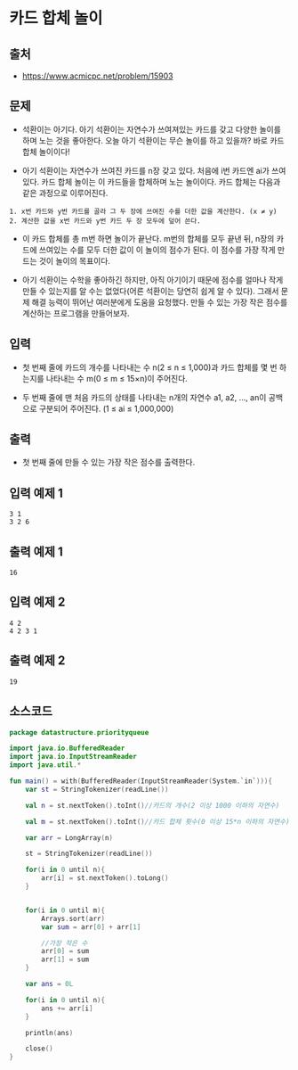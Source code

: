 # 카드 합체 놀이

## 출처

* https://www.acmicpc.net/problem/15903

## 문제

* 석환이는 아기다. 아기 석환이는 자연수가 쓰여져있는 카드를 갖고 다양한 놀이를 하며 노는 것을 좋아한다. 오늘 아기 석환이는 무슨 놀이를 하고 있을까? 바로 카드 합체 놀이이다!

* 아기 석환이는 자연수가 쓰여진 카드를 n장 갖고 있다. 처음에 i번 카드엔 ai가 쓰여있다. 카드 합체 놀이는 이 카드들을 합체하며 노는 놀이이다. 카드 합체는 다음과 같은 과정으로 이루어진다.

```
1. x번 카드와 y번 카드를 골라 그 두 장에 쓰여진 수를 더한 값을 계산한다. (x ≠ y)
2. 계산한 값을 x번 카드와 y번 카드 두 장 모두에 덮어 쓴다.
```

* 이 카드 합체를 총 m번 하면 놀이가 끝난다. m번의 합체를 모두 끝낸 뒤, n장의 카드에 쓰여있는 수를 모두 더한 값이 이 놀이의 점수가 된다. 이 점수를 가장 작게 만드는 것이 놀이의 목표이다.

* 아기 석환이는 수학을 좋아하긴 하지만, 아직 아기이기 때문에 점수를 얼마나 작게 만들 수 있는지를 알 수는 없었다(어른 석환이는 당연히 쉽게 알 수 있다). 그래서 문제 해결 능력이 뛰어난 여러분에게 도움을 요청했다. 만들 수 있는 가장 작은 점수를 계산하는 프로그램을 만들어보자.

## 입력

* 첫 번째 줄에 카드의 개수를 나타내는 수 n(2 ≤ n ≤ 1,000)과 카드 합체를 몇 번 하는지를 나타내는 수 m(0 ≤ m ≤ 15×n)이 주어진다.

* 두 번째 줄에 맨 처음 카드의 상태를 나타내는 n개의 자연수 a1, a2, …, an이 공백으로 구분되어 주어진다. (1 ≤ ai ≤ 1,000,000)

## 출력

* 첫 번째 줄에 만들 수 있는 가장 작은 점수를 출력한다.

## 입력 예제 1

```
3 1
3 2 6
```

## 출력 예제 1

```
16
```

## 입력 예제 2

```
4 2
4 2 3 1
```

## 출력 예제 2

```
19
```

## 소스코드

```kotlin
package datastructure.priorityqueue

import java.io.BufferedReader
import java.io.InputStreamReader
import java.util.*

fun main() = with(BufferedReader(InputStreamReader(System.`in`))){
    var st = StringTokenizer(readLine())

    val n = st.nextToken().toInt()//카드의 개수(2 이상 1000 이하의 자연수)

    val m = st.nextToken().toInt()//카드 합체 횟수(0 이상 15*n 이하의 자연수)

    var arr = LongArray(n)

    st = StringTokenizer(readLine())

    for(i in 0 until n){
        arr[i] = st.nextToken().toLong()
    }


    for(i in 0 until m){
        Arrays.sort(arr)
        var sum = arr[0] + arr[1]

        //가장 작은 수
        arr[0] = sum
        arr[1] = sum
    }

    var ans = 0L

    for(i in 0 until n){
        ans += arr[i]
    }

    println(ans)

    close()
}
```
